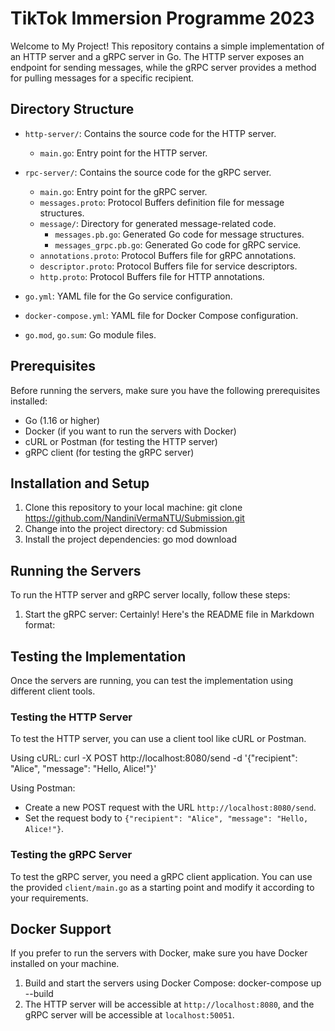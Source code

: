 # TikTok Immersion Programme 2023 

Welcome to My Project! This repository contains a simple implementation of an HTTP server and a gRPC server in Go. The HTTP server exposes an endpoint for sending messages, while the gRPC server provides a method for pulling messages for a specific recipient.

## Directory Structure

- `http-server/`: Contains the source code for the HTTP server.
  - `main.go`: Entry point for the HTTP server.

- `rpc-server/`: Contains the source code for the gRPC server.
  - `main.go`: Entry point for the gRPC server.
  - `messages.proto`: Protocol Buffers definition file for message structures.
  - `message/`: Directory for generated message-related code.
    - `messages.pb.go`: Generated Go code for message structures.
    - `messages_grpc.pb.go`: Generated Go code for gRPC service.
  - `annotations.proto`: Protocol Buffers file for gRPC annotations.
  - `descriptor.proto`: Protocol Buffers file for service descriptors.
  - `http.proto`: Protocol Buffers file for HTTP annotations.

- `go.yml`: YAML file for the Go service configuration.

- `docker-compose.yml`: YAML file for Docker Compose configuration.

- `go.mod`, `go.sum`: Go module files.

## Prerequisites

Before running the servers, make sure you have the following prerequisites installed:

- Go (1.16 or higher)
- Docker (if you want to run the servers with Docker)
- cURL or Postman (for testing the HTTP server)
- gRPC client (for testing the gRPC server)

## Installation and Setup

1. Clone this repository to your local machine: git clone https://github.com/NandiniVermaNTU/Submission.git
2. Change into the project directory: cd Submission
3. Install the project dependencies: go mod download

## Running the Servers

To run the HTTP server and gRPC server locally, follow these steps:

1. Start the gRPC server: 
Certainly! Here's the README file in Markdown format:


## Testing the Implementation

Once the servers are running, you can test the implementation using different client tools.

### Testing the HTTP Server

To test the HTTP server, you can use a client tool like cURL or Postman.

Using cURL:
curl -X POST http://localhost:8080/send -d '{"recipient": "Alice", "message": "Hello, Alice!"}'


Using Postman:
- Create a new POST request with the URL `http://localhost:8080/send`.
- Set the request body to `{"recipient": "Alice", "message": "Hello, Alice!"}`.

### Testing the gRPC Server

To test the gRPC server, you need a gRPC client application. You can use the provided `client/main.go` as a starting point and modify it according to your requirements.


## Docker Support

If you prefer to run the servers with Docker, make sure you have Docker installed on your machine.

1. Build and start the servers using Docker Compose: docker-compose up --build
2. The HTTP server will be accessible at `http://localhost:8080`, and the gRPC server will be accessible at `localhost:50051`.





